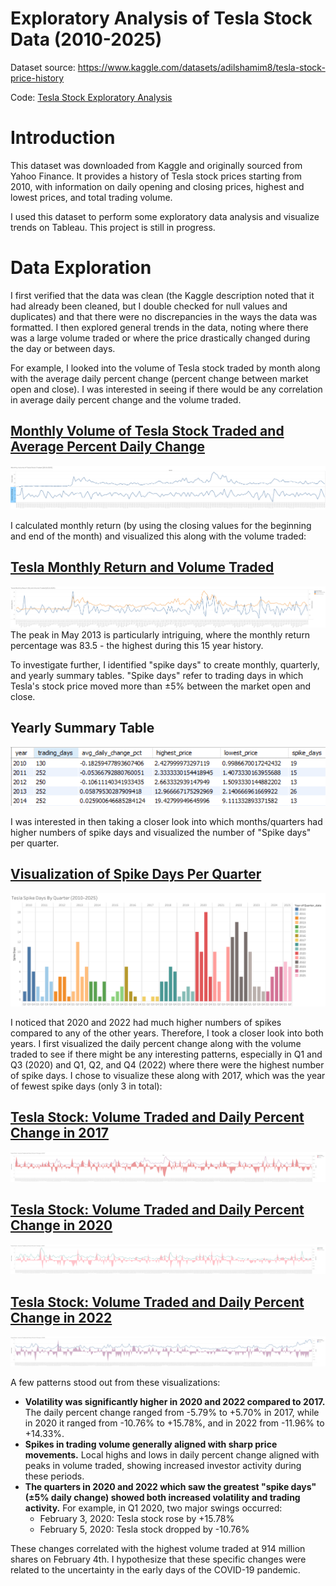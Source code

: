 # Exploratory Analysis of Tesla Stock Data (2010-2025)
Dataset source: https://www.kaggle.com/datasets/adilshamim8/tesla-stock-price-history

Code: [Tesla Stock Exploratory Analysis](https://github.com/ijuzu/Tesla-Stock-Exploratory-Analysis/blob/main/Tesla_stock_data.csv)

# Introduction 
This dataset was downloaded from Kaggle and originally sourced from Yahoo Finance. It provides a history of Tesla stock prices starting from 2010, with information on daily opening and closing prices, highest and lowest prices, and total trading volume.  

I used this dataset to perform some exploratory data analysis and visualize trends on Tableau. This project is still in progress.

# Data Exploration
I first verified that the data was clean (the Kaggle description noted that it had already been cleaned, but I double checked for null values and duplicates) and that there were no discrepancies in the ways the data was formatted.
I then explored general trends in the data, noting where there was a large volume traded or where the price drastically changed during the day or between days. 

For example, I looked into the volume of Tesla stock traded by month along with the average daily percent change (percent change between market open and close). I was interested in seeing if there would be any correlation in average daily percent change and the volume traded.
## [Monthly Volume of Tesla Stock Traded and Average Percent Daily Change](https://public.tableau.com/views/MonthlyVolumeofTeslaStockTradedwithAverageDailyChange2010-2025/MontlyVolume?:language=en-US&publish=yes&:sid=&:redirect=auth&:display_count=n&:origin=viz_share_link)
![Monthly Volume of Tesla Stock Traded With Average Percent Change](https://github.com/ijuzu/Tesla-Stock-Exploratory-Analysis/blob/main/Montly%20Volume%20With%20Average%20Percent%20Daily%20Change.png) 

I calculated monthly return (by using the closing values for the beginning and end of the month) and visualized this along with the volume traded:
## [Tesla Monthly Return and Volume Traded](https://public.tableau.com/views/TeslaMontlyReturnandVolumeTraded2010-2025/MonthlyReturnPercentage?:language=en-US&:sid=&:redirect=auth&:display_count=n&:origin=viz_share_link)
![Tesla Monthly Return and Volume Traded](https://github.com/ijuzu/Tesla-Stock-Exploratory-Analysis/blob/main/Tesla%20Monthly%20Return%20Percentage%20and%20Volume%20Traded.png)
The peak in May 2013 is particularly intriguing, where the monthly return percentage was 83.5 - the highest during this 15 year history. 

To investigate further, I identified "spike days" to create monthly, quarterly, and yearly summary tables. "Spike days" refer to trading days in which Tesla's stock price moved more than ±5% between the market open and close. 
## Yearly Summary Table
![Tesla Stock Price - Yearly Summary](https://github.com/ijuzu/Tesla-Stock-Exploratory-Analysis/blob/main/Yearly%20Summary%20Table.PNG)


I was interested in then taking a closer look into which months/quarters had higher numbers of spike days and visualized the number of "Spike days" per quarter.
## [Visualization of Spike Days Per Quarter](https://public.tableau.com/views/TeslaSpikeDaysByQuarter2010-2025/QuarterlySummary?:language=en-US&:sid=&:redirect=auth&:display_count=n&:origin=viz_share_link)
![Visualization of "Spike Days" Per Quarter](https://github.com/ijuzu/Tesla-Stock-Exploratory-Analysis/blob/main/Visualization%20of%20Quarterly%20Spikes.png)

I noticed that 2020 and 2022 had much higher numbers of spikes compared to any of the other years. Therefore, I took a closer look into both years. I first visualized the daily percent change along with the volume traded to see if there might be any interesting patterns, especially in Q1 and Q3 (2020) and Q1, Q2, and Q4 (2022) where there were the highest number of spike days. I chose to visualize these along with 2017, which was the year of fewest spike days (only 3 in total):

## [Tesla Stock: Volume Traded and Daily Percent Change in 2017](https://public.tableau.com/views/TeslaStockVolumeTradedandDailyPercentChangein2017/Sheet12?:language=en-US&publish=yes&:sid=&:redirect=auth&:display_count=n&:origin=viz_share_link)
![Volume Traded and Daily Percent Change in 2017](https://github.com/ijuzu/Tesla-Stock-Exploratory-Analysis/blob/main/Tesla%20Stock%20-%20Volume%20Traded%20and%20Daily%20Percent%20Change%20in%202017.png)

## [Tesla Stock: Volume Traded and Daily Percent Change in 2020](https://public.tableau.com/views/TeslaStockVolumeTradedandDailyPercentChangein2020/Sheet9?:language=en-US&publish=yes&:sid=&:redirect=auth&:display_count=n&:origin=viz_share_link)
![Volume Traded and Daily Percent Change in 2020](https://github.com/ijuzu/Tesla-Stock-Exploratory-Analysis/blob/main/Tesla%20Stock%20-%20Volume%20Traded%20and%20Daily%20Percent%20Change%20in%202020.png)

## [Tesla Stock: Volume Traded and Daily Percent Change in 2022](https://public.tableau.com/views/TeslaStockVolumeTradedandDailyPercentChangein2022/Sheet11?:language=en-US&publish=yes&:sid=&:redirect=auth&:display_count=n&:origin=viz_share_link)
![Volume Traded and Daily Percent Change in 2022](https://github.com/ijuzu/Tesla-Stock-Exploratory-Analysis/blob/main/Tesla%20Stock%20Volume%20Traded%20and%20Daily%20Percent%20Change%20in%202022.png)

A few patterns stood out from these visualizations: 
* **Volatility was significantly higher in 2020 and 2022 compared to 2017.**
The daily percent change ranged from -5.79% to +5.70% in 2017, while in 2020 it ranged from -10.76% to +15.78%, and in 2022 from -11.96% to +14.33%.
* **Spikes in trading volume generally aligned with sharp price movements.**
 Local highs and lows in daily percent change aligned with peaks in volume traded, showing increased investor activity during these periods.
* **The quarters in 2020 and 2022 which saw the greatest "spike days" (±5% daily change) showed both increased volatility and trading activity.** For example, in Q1 2020, two major swings occurred:
  - February 3, 2020: Tesla stock rose by +15.78%
  - February 5, 2020: Tesla stock dropped by -10.76%
  
These changes correlated with the highest volume traded at 914 million shares on February 4th. I hypothesize that these specific changes were related to the uncertainty in the early days of the COVID-19 pandemic.



 




